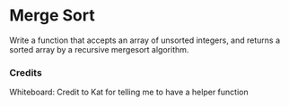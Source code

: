 # Merge Sort

Write a function that accepts an array of unsorted integers, and returns a sorted array by a recursive mergesort algorithm.

### Credits

Whiteboard:
Credit to Kat for telling me to have a helper function
